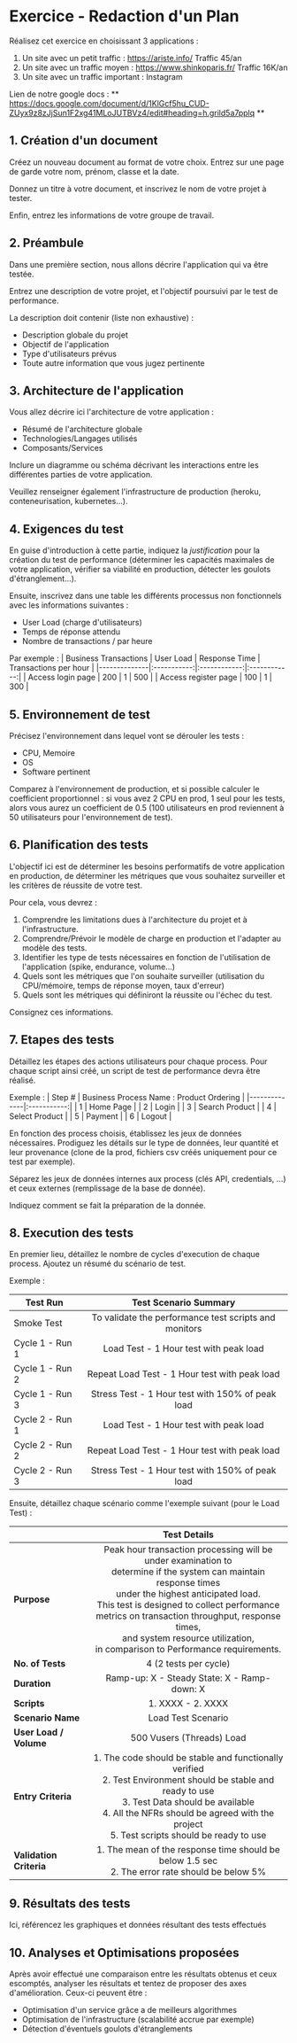 # Exercice - Redaction d'un Plan

Réalisez cet exercice en choisissant 3 applications :
1. Un site avec un petit traffic : https://ariste.info/  Traffic 45/an
2. Un site avec un traffic moyen : https://www.shinkoparis.fr/  Traffic 16K/an
3. Un site avec un traffic important : Instagram

Lien de notre google docs : ** https://docs.google.com/document/d/1KlGcf5hu_CUD-ZUyx9z8zJjSun1F2xg41MLoJUTBVz4/edit#heading=h.grild5a7pplq **

## 1. Création d'un document
Créez un nouveau document au format de votre choix. Entrez sur une page de garde votre nom, prénom, classe et la date.

Donnez un titre à votre document, et inscrivez le nom de votre projet à tester.

Enfin, entrez les informations de votre groupe de travail.

## 2. Préambule
Dans une première section, nous allons décrire l'application qui va être testée. 

Entrez une description de votre projet, et l'objectif poursuivi par le test de performance.

La description doit contenir (liste non exhaustive) :
- Description globale du projet
- Objectif de l'application
- Type d'utilisateurs prévus
- Toute autre information que vous jugez pertinente

## 3. Architecture de l'application
Vous allez décrire ici l'architecture de votre application :
- Résumé de l'architecture globale
- Technologies/Langages utilisés
- Composants/Services  

Inclure un diagramme ou schéma décrivant les interactions entre les différentes parties de votre application.

Veuillez renseigner également l'infrastructure de production (heroku, conteneurisation, kubernetes...).

## 4. Exigences du test
En guise d'introduction à cette partie, indiquez la *justification* pour la création du test de performance (déterminer les capacités maximales de votre application, vérifier sa viabilité en production, détecter les goulots d'étranglement...).

Ensuite, inscrivez dans une table les différents processus non fonctionnels avec les informations suivantes :
- User Load (charge d'utilisateurs)
- Temps de réponse attendu
- Nombre de transactions / par heure

Par exemple :
| Business Transactions | User Load | Response Time | Transactions per hour |
|--------------|:-----------:|:------------:|:------------:|
| Access login page | 200 | 1 | 500 |
| Access register page | 100 | 1 | 300 |

## 5. Environnement de test
Précisez l'environnement dans lequel vont se dérouler les tests :
- CPU, Memoire
- OS
- Software pertinent

Comparez à l'environnement de production, et si possible calculer le coefficient proportionnel : si vous avez 2 CPU en prod, 1 seul pour les tests, alors vous aurez un coefficient de 0.5 (100 utilisateurs en prod reviennent à 50 utilisateurs pour l'environnement de test).

## 6. Planification des tests
L'objectif ici est de déterminer les besoins performatifs de votre application en production, de déterminer les métriques que vous souhaitez surveiller et les critères de réussite de votre test.

Pour cela, vous devrez :
1. Comprendre les limitations dues à l'architecture du projet et à l'infrastructure.
2. Comprendre/Prévoir le modèle de charge en production et l'adapter au modèle des tests.
3. Identifier les type de tests nécessaires en fonction de l'utilisation de l'application (spike, endurance, volume...)
4. Quels sont les métriques que l'on souhaite surveiller (utilisation du CPU/mémoire, temps de réponse moyen, taux d'erreur)
5. Quels sont les métriques qui définiront la réussite ou l'échec du test.

Consignez ces informations.

## 7. Etapes des tests
Détaillez les étapes des actions utilisateurs pour chaque process. Pour chaque script ainsi créé, un script de test de performance devra être réalisé.

Exemple :
| Step # | Business Process Name : Product Ordering |
|--------------|:-----------:|
| 1 | Home Page |
| 2 | Login |
| 3 | Search Product |
| 4 | Select Product |
| 5 | Payment |
| 6 | Logout |

En fonction des process choisis, établissez les jeux de données nécessaires. Prodiguez les détails sur le type de données, leur quantité et leur provenance (clone de la prod, fichiers csv créés uniquement pour ce test par exemple).

Séparez les jeux de données internes aux process (clés API, credentials, ...) et ceux externes (remplissage de la base de donnée).

Indiquez comment se fait la préparation de la donnée.

## 8. Execution des tests
En premier lieu, détaillez le nombre de cycles d'execution de chaque process. 
Ajoutez un résumé du scénario de test.

Exemple :

| Test Run | Test Scenario Summary |
|--------------|:-----------:|
| Smoke Test | To validate the performance test scripts and monitors |
| Cycle 1 - Run 1 | Load Test - 1 Hour test with peak load |
| Cycle 1 - Run 2 | Repeat Load Test - 1 Hour test with peak load |
| Cycle 1 - Run 3 | Stress Test - 1 Hour test with 150% of peak load |
| Cycle 2 - Run 1 | Load Test - 1 Hour test with peak load |
| Cycle 2 - Run 2 | Repeat Load Test - 1 Hour test with peak load |
| Cycle 2 - Run 3 | Stress Test - 1 Hour test with 150% of peak load |

Ensuite, détaillez chaque scénario comme l'exemple suivant (pour le Load Test) :

|  | Test Details |
|--------------|:-----------:|
| **Purpose** | Peak hour transaction processing will be under examination to <br/> determine if the system can maintain response times <br/> under the highest anticipated load. <br/> This test is designed to collect performance <br/> metrics on transaction throughput, response times, <br/> and system resource utilization, <br/> in comparison to Performance requirements. |
| **No. of Tests** | 4 (2 tests per cycle) |
| **Duration** | Ramp-up: X - Steady State: X - Ramp-down: X |
| **Scripts** | 1. XXXX - 2. XXXX |
| **Scenario Name** | Load Test Scenario |
| **User Load / Volume** | 500 Vusers (Threads) Load |
| **Entry Criteria** | 1. The code should be stable and functionally verified <br/> 2. Test Environment should be stable and ready to use <br/> 3. Test Data should be available <br/> 4. All the NFRs should be agreed with the project <br/> 5. Test scripts should be ready to use |
| **Validation Criteria** | 1. The mean of the response time should be below 1.5 sec <br/> 2. The error rate should be below 5% |

## 9. Résultats des tests
Ici, référencez les graphiques et données résultant des tests effectués

## 10. Analyses et Optimisations proposées
Après avoir effectué une comparaison entre les résultats obtenus et ceux escomptés, analyser les résultats et tentez de proposer des axes d'amélioration. Ceux-ci peuvent être :
- Optimisation d'un service grâce a de meilleurs algorithmes
- Optimisation de l'infrastructure (scalabilité accrue par exemple)
- Détection d'éventuels goulots d'étranglements
 
